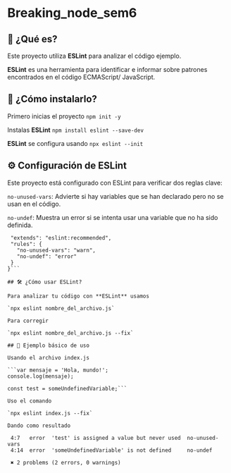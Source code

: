 # Breaking_node_sem6
 
 ## 📌 ¿Qué es?

 Este proyecto utiliza **ESLint** para analizar el código ejemplo.

 **ESLint** es una herramienta para identificar e informar sobre patrones encontrados en el código ECMAScript/     JavaScript.

 ## 🚀 ¿Cómo instalarlo?

 Primero inicias el proyecto `npm init -y`

 Instalas **ESLint** `npm install eslint --save-dev`

 **ESLint** se configura usando `npx eslint --init`

 ## ⚙️ Configuración de ESLint

 Este proyecto está configurado con ESLint para verificar dos reglas clave:

 `no-unused-vars`: Advierte si hay variables que se han declarado pero no se usan en el código.

 `no-undef`: Muestra un error si se intenta usar una variable que no ha sido definida.

 ```{
  "extends": "eslint:recommended",
  "rules": {
    "no-unused-vars": "warn",
    "no-undef": "error"
  }
 }```

 ## 🛠️ ¿Cómo usar ESLint?

 Para analizar tu código con **ESLint** usamos

 `npx eslint nombre_del_archivo.js`

 Para corregir

 `npx eslint nombre_del_archivo.js --fix`

 ## 📝 Ejemplo básico de uso

 Usando el archivo index.js 

 ```var mensaje = 'Hola, mundo!'; 
 console.log(mensaje);

 const test = someUndefinedVariable;```

 Uso el comando

 `npx eslint index.js --fix`

 Dando como resultado

  4:7   error  'test' is assigned a value but never used  no-unused-vars
  4:14  error  'someUndefinedVariable' is not defined     no-undef

  ✖ 2 problems (2 errors, 0 warnings)

  

